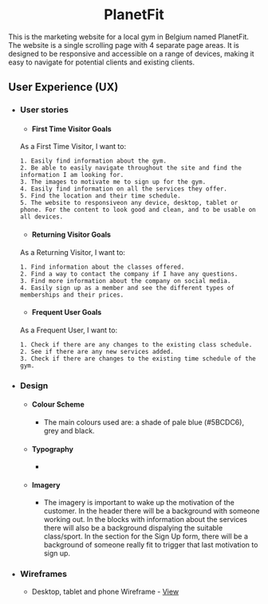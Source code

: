 <h1 align="center">PlanetFit</h1>

This is the marketing website for a local gym in Belgium named PlanetFit. 
The website is a single scrolling page with 4 separate page areas.
It is designed to be responsive and accessible on a range of devices, making it easy to navigate for potential clients and existing clients.


## User Experience (UX)

-   ### User stories

    -   #### First Time Visitor Goals

    As a First Time Visitor, I want to: 

        1. Easily find information about the gym.
        2. Be able to easily navigate throughout the site and find the information I am looking for.
        3. The images to motivate me to sign up for the gym.
        4. Easily find information on all the services they offer.
        5. Find the location and their time schedule.
        5. The website to responsiveon any device, desktop, tablet or phone. For the content to look good and clean, and to be usable on all devices.


    -   #### Returning Visitor Goals

    As a Returning Visitor, I want to:

        1. Find information about the classes offered.
        2. Find a way to contact the company if I have any questions.
        3. Find more information about the company on social media.
        4. Easily sign up as a member and see the different types of memberships and their prices.

    -   #### Frequent User Goals

    As a Frequent User, I want to:
    
        1. Check if there are any changes to the existing class schedule.
        2. See if there are any new services added.
        3. Check if there are changes to the existing time schedule of the gym.
       

-   ### Design
    -   #### Colour Scheme
        -   The main colours used are: a shade of pale blue (#5BCDC6), grey and black.
    -   #### Typography
        -   
    -   #### Imagery
        -   The imagery is important to wake up the motivation of the customer. In the header there will be a background with someone working out. 
            In the blocks with information about the services there will also be a background dispalying the suitable class/sport. 
            In the section for the Sign Up form, there will be a background of someone really fit to trigger that last motivation to sign up.

*   ### Wireframes

    -   Desktop, tablet and phone Wireframe - [View](/img/milestone1-wireframe.pdf)